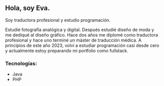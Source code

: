 ## Hola, soy Eva.

Soy traductora profesional y estudio programación.

Estudié fotografía analógica y digital. Después estudié diseño de moda y me dediqué al diseño gráfico.
Hace dos años me diplomé como traductora profesional y hace uno terminé un máster de traducción médica.
A principios de este año 2023, volví a estudiar programación casi desde cero y actualmente estoy preparando mi portfolio como fullstack.

### Tecnologías:
- Java
- PHP
